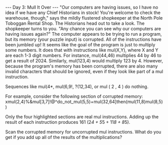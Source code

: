 --- Day 3: Mull It Over ---
"Our computers are having issues, so I have no idea if we have any Chief Historians in stock! You're welcome to check the warehouse, 
though," says the mildly flustered shopkeeper at the North Pole Toboggan Rental Shop. The Historians head out to take a look.
The shopkeeper turns to you. "Any chance you can see why our computers are having issues again?"
The computer appears to be trying to run a program, but its memory (your puzzle input) is corrupted. All of the instructions have been jumbled up!
It seems like the goal of the program is just to multiply some numbers. It does that with instructions like mul(X,Y), where X and Y are each 1-3 digit numbers.
For instance, mul(44,46) multiplies 44 by 46 to get a result of 2024. Similarly, mul(123,4) would multiply 123 by 4.
However, because the program's memory has been corrupted, there are also many invalid characters that should be ignored, even if they look like part of a mul instruction.

Sequences like mul(4*, mul(6,9!, ?(12,34), or mul ( 2 , 4 ) do nothing.

For example, consider the following section of corrupted memory:
xmul(2,4)%&mul[3,7]!@^do_not_mul(5,5)+mul(32,64]then(mul(11,8)mul(8,5))

Only the four highlighted sections are real mul instructions. 
Adding up the result of each instruction produces 161 (2*4 + 5*5 + 11*8 + 8*5).

Scan the corrupted memory for uncorrupted mul instructions.
What do you get if you add up all of the results of the multiplications?
